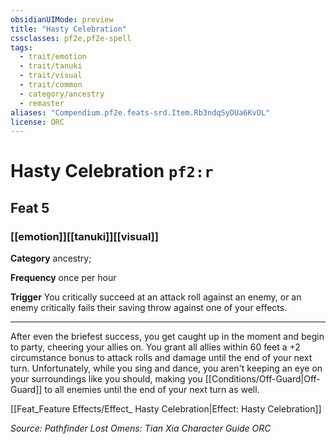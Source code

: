 ```yaml
---
obsidianUIMode: preview
title: "Hasty Celebration"
cssclasses: pf2e,pf2e-spell
tags:
  - trait/emotion
  - trait/tanuki
  - trait/visual
  - trait/common
  - category/ancestry
  - remaster
aliases: "Compendium.pf2e.feats-srd.Item.Rb3ndqSyDUa6KvOL"
license: ORC
---
```

# Hasty Celebration `pf2:r`
## Feat 5
### [[emotion]][[tanuki]][[visual]]

**Category** ancestry; 




**Frequency** once per hour

**Trigger** You critically succeed at an attack roll against an enemy, or an enemy critically fails their saving throw against one of your effects.

* * *

After even the briefest success, you get caught up in the moment and begin to party, cheering your allies on. You grant all allies within 60 feet a +2 circumstance bonus to attack rolls and damage until the end of your next turn. Unfortunately, while you sing and dance, you aren't keeping an eye on your surroundings like you should, making you [[Conditions/Off-Guard|Off-Guard]] to all enemies until the end of your next turn as well.

[[Feat_Feature Effects/Effect_ Hasty Celebration|Effect: Hasty Celebration]]

*Source: Pathfinder Lost Omens: Tian Xia Character Guide*
*ORC*